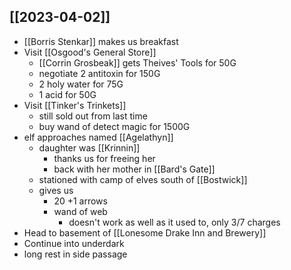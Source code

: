 ## [[2023-04-02]]
- [[Borris Stenkar]] makes us breakfast
- Visit [[Osgood's General Store]]
	- [[Corrin Grosbeak]] gets Theives' Tools for 50G
	- negotiate 2 antitoxin for 150G
	- 2 holy water for 75G
	- 1 acid for 50G
- Visit [[Tinker's Trinkets]]
	- still sold out from last time
	- buy wand of detect magic for 1500G
- elf approaches named [[Agelathyn]]
	- daughter was [[Krinnin]]
		- thanks us for freeing her
		- back with her mother in [[Bard's Gate]]
	- stationed with camp of elves south of [[Bostwick]]
	- gives us
		- 20 +1 arrows
		- wand of web
			- doesn't work as well as it used to, only 3/7 charges
- Head to basement of [[Lonesome Drake Inn and Brewery]]
- Continue into underdark
- long rest in side passage
